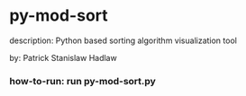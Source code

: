 # py-mod-sort
description: Python based sorting algorithm visualization tool

by: Patrick Stanislaw Hadlaw

### how-to-run: run py-mod-sort.py
